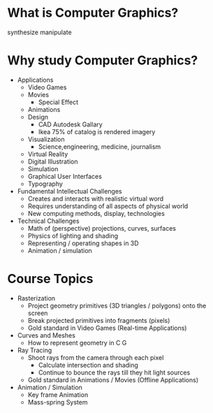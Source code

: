 # What is Computer Graphics?

synthesize manipulate

# Why study Computer Graphics?

- Applications
	- Video Games
	- Movies 
		- Special Effect
	- Animations
	- Design
		- CAD Autodesk Gallary
		- Ikea 75% of catalog is rendered imagery
	- Visualization
		- Science,engineering, medicine, journalism
	- Virtual Reality
	- Digital Illustration
	- Simulation
	- Graphical User Interfaces
	- Typography
- Fundamental Intellectual Challenges
	- Creates and interacts with realistic virtual word
	- Requires understanding of all aspects of physical world
	- New computing methods, display, technologies
- Technical Challenges
	- Math of (perspective) projections, curves, surfaces
	- Physics of lighting and shading
	- Representing / operating shapes in 3D
	- Animation / simulation

# Course Topics

- Rasterization
	- Project geometry primitives (3D triangles / polygons) onto the screen
	- Break projected primitives into fragments (pixels)
	- Gold standard in Video Games (Real-time Applications)
- Curves and Meshes
	- How to represent geometry in C G
- Ray Tracing
	- Shoot rays from the camera through each pixel
		- Calculate intersection and shading
		- Continue to bounce the rays till they hit light sources
	- Gold standard in Animations / Movies (Offline Applications)
- Animation / Simulation
	- Key frame Animation
	- Mass-spring System